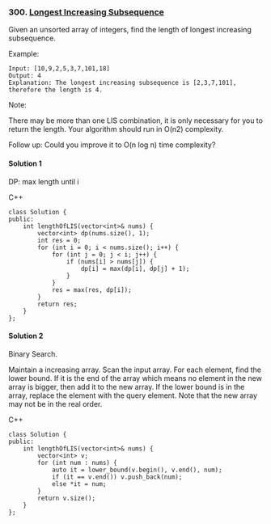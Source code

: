 ### 300\. [Longest Increasing Subsequence](https://leetcode.com/problems/longest-increasing-subsequence/)

Given an unsorted array of integers, find the length of longest increasing subsequence.

Example:
```
Input: [10,9,2,5,3,7,101,18]
Output: 4 
Explanation: The longest increasing subsequence is [2,3,7,101], therefore the length is 4. 
```

Note:

There may be more than one LIS combination, it is only necessary for you to return the length.
Your algorithm should run in O(n2) complexity.

Follow up: Could you improve it to O(n log n) time complexity?

#### Solution 1

DP: max length until i

C++

```
class Solution {
public:
    int lengthOfLIS(vector<int>& nums) {
        vector<int> dp(nums.size(), 1);
        int res = 0;
        for (int i = 0; i < nums.size(); i++) {
            for (int j = 0; j < i; j++) {
                if (nums[i] > nums[j]) {
                    dp[i] = max(dp[i], dp[j] + 1);
                }
            }
            res = max(res, dp[i]);
        }
        return res;
    }
};
```

#### Solution 2

Binary Search.

Maintain a increasing array. Scan the input array. For each element, 
find the lower bound. If it is the end of the array which means no 
element in the new array is bigger, then add it to the new array.
If the lower bound is in the array, replace the element with the 
query element. Note that the new array may not be in the real order.

C++

```
class Solution {
public:
    int lengthOfLIS(vector<int>& nums) {
        vector<int> v;
        for (int num : nums) {
            auto it = lower_bound(v.begin(), v.end(), num);
            if (it == v.end()) v.push_back(num);
            else *it = num;
        }
        return v.size();
    }
};
```
